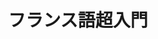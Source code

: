 ---
title: "フランス語超入門" 
publishDate: 2025-08-22
excerpt: "第6講　時制"
image: '~/assets/images/black.png'
category: "フランス語超入門"
tags:
- フランス語
- 時制
- 印欧語
- 単純過去
---